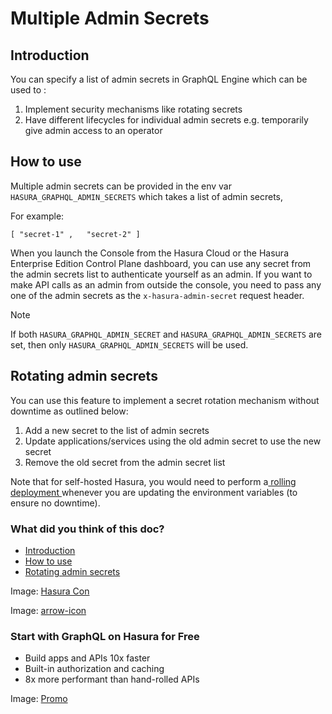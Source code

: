 # Multiple Admin Secrets

## Introduction​

You can specify a list of admin secrets in GraphQL Engine which can be used to :

1. Implement security mechanisms like rotating secrets
2. Have different lifecycles for individual admin secrets e.g. temporarily give admin access to an operator


## How to use​

Multiple admin secrets can be provided in the env var `HASURA_GRAPHQL_ADMIN_SECRETS` which takes a list of admin
secrets,

For example:

`[ "secret-1" ,   "secret-2" ]`

When you launch the Console from the Hasura Cloud or the Hasura Enterprise Edition Control Plane dashboard, you can use
any secret from the admin secrets list to authenticate yourself as an admin. If you want to make API calls as an admin
from outside the console, you need to pass any one of the admin secrets as the `x-hasura-admin-secret` request header.

Note

If both `HASURA_GRAPHQL_ADMIN_SECRET` and `HASURA_GRAPHQL_ADMIN_SECRETS` are set, then only `HASURA_GRAPHQL_ADMIN_SECRETS` will be used.

## Rotating admin secrets​

You can use this feature to implement a secret rotation mechanism without downtime as outlined below:

1. Add a new secret to the list of admin secrets
2. Update applications/services using the old admin secret to use the new secret
3. Remove the old secret from the admin secret list


Note that for self-hosted Hasura, you would need to perform a[ rolling deployment ](https://hasura.io/docs/latest/glossary/index/#rolling-deployment)whenever you are updating the environment variables (to ensure no downtime).

### What did you think of this doc?

- [ Introduction ](https://hasura.io/docs/latest/auth/authentication/multiple-admin-secrets/#introduction)
- [ How to use ](https://hasura.io/docs/latest/auth/authentication/multiple-admin-secrets/#how-to-use)
- [ Rotating admin secrets ](https://hasura.io/docs/latest/auth/authentication/multiple-admin-secrets/#rotating-admin-secrets)


Image: [ Hasura Con ](https://res.cloudinary.com/dh8fp23nd/image/upload/v1686154570/hasura-con-2023/has-con-light-date_r2a2ud.png)

Image: [ arrow-icon ](https://res.cloudinary.com/dh8fp23nd/image/upload/v1683723549/main-web/chevron-right_ldbi7d.png)

### Start with GraphQL on Hasura for Free

- Build apps and APIs 10x faster
- Built-in authorization and caching
- 8x more performant than hand-rolled APIs


Image: [ Promo ](https://hasura.io/docs/assets/images/hasura-free-ff60e409244e0ea12b5a3045d1a9096b.png)
